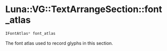 # Luna::VG::TextArrangeSection::font_atlas

```c++
IFontAtlas* font_atlas
```

The font atlas used to record glyphs in this section. 

